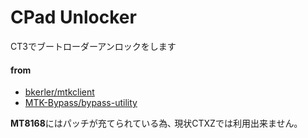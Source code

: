 # CPad Unlocker
CT3でブートローダーアンロックをします

#### from
- [bkerler/mtkclient](https://github.com/bkerler/mtkclient/tree/5714a30)
- [MTK-Bypass/bypass-utility](https://github.com/MTK-bypass/bypass_utility/tree/87a2541)

**MT8168**にはパッチが充てられている為､ 現状CTXZでは利用出来ません｡

